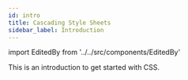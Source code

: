```yaml
---
id: intro
title: Cascading Style Sheets
sidebar_label: Introduction
---
```


import EditedBy from '../../src/components/EditedBy'

This is an introduction to get started with CSS.

<EditedBy name="Vijay dev" date="24/02/2020" />
